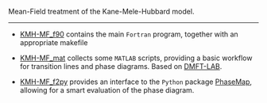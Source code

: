 Mean-Field treatment of the Kane-Mele-Hubbard model.

--------

- [KMH-MF_f90](./KMH-MF_f90) contains the main `Fortran` program, together with an appropriate makefile

- [KMH-MF_mat](./KMH-MF_mat) collects some `MATLAB` scripts, providing a basic workflow for transition lines and phase diagrams. Based on [DMFT-LAB](https://github.com/bellomia/DMFT-LAB).

- [KMH-MF_f2py](./KMH-MF_f2py) provides an interface to the `Python` package [PhaseMap](https://github.com/greschd/PhaseMap), allowing for a smart evaluation of the phase diagram.
